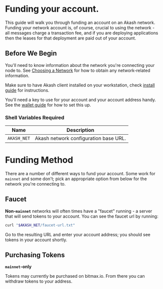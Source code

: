 # Funding your account.

This guide will walk you through funding an account on an Akash network.
Funding your network account is, of course, crucial to using the network - all messages charge a transaction fee, and if
you are deploying applications then the leases for that deployment are paid out of your account.

## Before We Begin

You'll need to know information about the network you're connecting your node to.
See [Choosing a Network](/guides/versions.md) for how to obtain any network-related information.

Make sure to have Akash client installed on your workstation, check [install guide](/guides/install.md) for instructions.

You'll need a key to use for your account and your account address handy.  See the [wallet guide](/guides/wallet.md) for how to set this up.

### Shell Variables Required

|Name|Description|
|---|---|
|`AKASH_NET`|Akash network configuration base URL.|

# Funding Method

There are a number of different ways to fund your account.  Some work for `mainnet` and some don't; pick an appropriate
option from below for the network you're connecting to.

## Faucet

**Non-`mainnet`** networks will often times have a "faucet" running - a server that will send tokens to your account.  You can see the faucet url by running:

```sh
curl "$AKASH_NET/faucet-url.txt"
```

Go to the resulting URL and enter your account address; you should see tokens in your account shortly.

## Purchasing Tokens

**`mainnet`-only**

Tokens may currently be purchased on bitmax.io.  From there you can withdraw tokens to your address.

